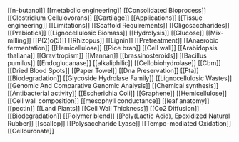 [[n-butanol]]
[[metabolic engineering]]
[[Consolidated Bioprocess]]
[[Clostridium Cellulovorans]]
[[Cartilage]]
[[Applications]]
[[Tissue engineering]]
[[Limitations]]
[[Scaffold Requirements]]
[[Oligosaccharides]]
[[Prebiotics]]
[[Lignocellulosic Biomass]]
[[Hydrolysis]]
[[Glucose]]
[[Mix-milling]]
[[P(2)o(5)]]
[[Rhizopus]]
[[Lignin]]
[[Pretreatment]]
[[Anaerobic fermentation]]
[[Hemicellulose]]
[[Rice bran]]
[[Cell wall]]
[[Arabidopsis thaliana]]
[[Gravitropism]]
[[Mannan]]
[[brassinosteroids]]
[[Bacillus pumilus]]
[[Endoglucanase]]
[[alkaliphilic]]
[[Cellobiohydrolase]]
[[Cbm]]
[[Dried Blood Spots]]
[[Paper Towel]]
[[Dna Preservation]]
[[Fta]]
[[Biodegradation]]
[[Glycoside Hydrolase Family]]
[[Lignocellulosic Wastes]]
[[Genomic And Comparative Genomic Analysis]]
[[Chemical synthesis]]
[[Antibacterial activity]]
[[Escherichia Coli]]
[[Graphene]]
[[Hemicellulose]]
[[Cell wall composition]]
[[mesophyll conductance]]
[[leaf anatomy]]
[[pectin]]
[[Land Plants]]
[[Cell Wall Thickness]]
[[Co2 Diffusion]]
[[Biodegradation]]
[[Polymer blend]]
[[Poly(Lactic Acid), Epoxidized Natural Rubber]]
[[scallop]]
[[Polysaccharide Lyase]]
[[Tempo-mediated Oxidation]]
[[Cellouronate]]

